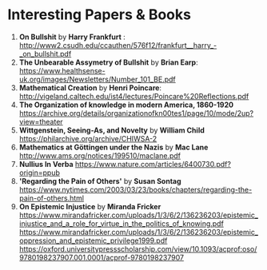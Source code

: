 # Interesting Papers & Books

1. **On Bullshit** by **Harry Frankfurt** : http://www2.csudh.edu/ccauthen/576f12/frankfurt__harry_-_on_bullshit.pdf
2. **The Unbearable Assymetry of Bullshit** by **Brian Earp**: https://www.healthsense-uk.org/images/Newsletters/Number_101_BE.pdf
3. **Mathematical Creation** by **Henri Poincare**: http://vigeland.caltech.edu/ist4/lectures/Poincare%20Reflections.pdf
4. **The Organization of knowledge in modern America, 1860-1920** https://archive.org/details/organizationofkn00tes1/page/10/mode/2up?view=theater
5. **Wittgenstein, Seeing-As, and Novelty** by **William Child** https://philarchive.org/archive/CHIWSA-2
6. **Mathematics at Göttingen under the Nazis** by **Mac Lane** http://www.ams.org/notices/199510/maclane.pdf
7. **Nullius In Verba** https://www.nature.com/articles/6400730.pdf?origin=ppub
8. **'Regarding the Pain of Others'** by **Susan Sontag** https://www.nytimes.com/2003/03/23/books/chapters/regarding-the-pain-of-others.html
9. **On Epistemic Injustice** by **Miranda Fricker** https://www.mirandafricker.com/uploads/1/3/6/2/136236203/epistemic_injustice_and_a_role_for_virtue_in_the_politics_of_knowing.pdf
https://www.mirandafricker.com/uploads/1/3/6/2/136236203/epistemic_oppression_and_epistemic_privilege1999.pdf
https://oxford.universitypressscholarship.com/view/10.1093/acprof:oso/9780198237907.001.0001/acprof-9780198237907
